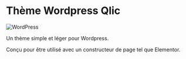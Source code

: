 # Thème Wordpress Qlic
![WordPress](https://img.shields.io/badge/WordPress-%23117AC9.svg?style=for-the-badge&logo=WordPress&logoColor=white)

Un thème simple et léger pour Wordpress.

Conçu pour être utilisé avec un constructeur de page tel que Elementor.
